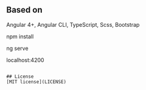 

## Based on
Angular 4+, Angular CLI, TypeScript, Scss, Bootstrap


npm install

ng serve 

localhost:4200
```

## License
[MIT license](LICENSE)
